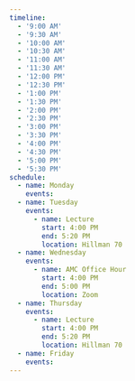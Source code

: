 ```yaml
---
timeline:
  - '9:00 AM'
  - '9:30 AM'
  - '10:00 AM'
  - '10:30 AM'
  - '11:00 AM'
  - '11:30 AM'
  - '12:00 PM'
  - '12:30 PM'
  - '1:00 PM'
  - '1:30 PM'
  - '2:00 PM'
  - '2:30 PM'
  - '3:00 PM'
  - '3:30 PM'
  - '4:00 PM'
  - '4:30 PM'
  - '5:00 PM'
  - '5:30 PM'
schedule:
  - name: Monday
    events:
  - name: Tuesday
    events:
      - name: Lecture
        start: 4:00 PM 
        end: 5:20 PM
        location: Hillman 70
  - name: Wednesday
    events:
      - name: AMC Office Hour
        start: 4:00 PM 
        end: 5:00 PM
        location: Zoom
  - name: Thursday
    events:
      - name: Lecture
        start: 4:00 PM 
        end: 5:20 PM
        location: Hillman 70
  - name: Friday
    events:
---
```

